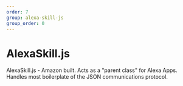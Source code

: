 ```yaml
---
order: 7
group: alexa-skill-js
group_order: 0
---
```


# AlexaSkill.js

AlexaSkill.js - Amazon built. Acts as a "parent class" for Alexa Apps. Handles most boilerplate of the JSON communications protocol.
